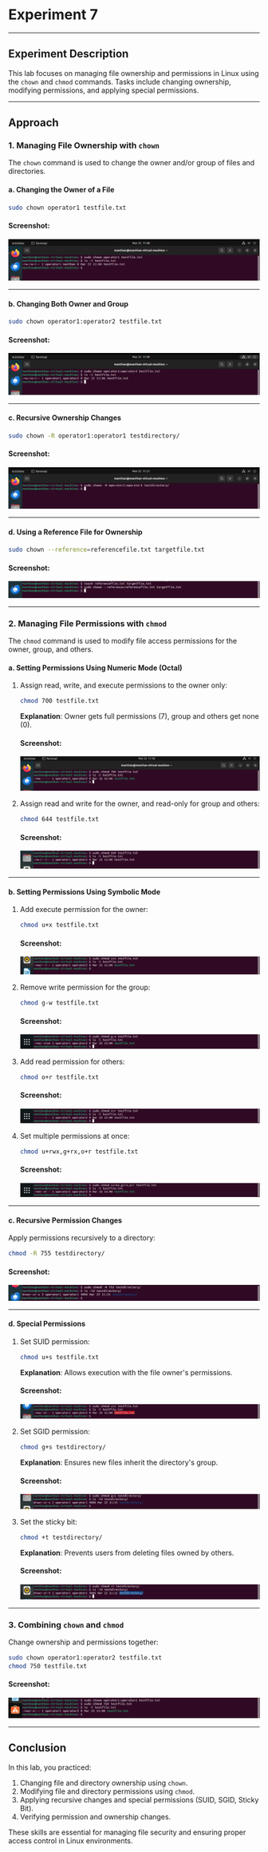 # Experiment 7

---

## Experiment Description
This lab focuses on managing file ownership and permissions in Linux using the `chown` and `chmod` commands. Tasks include changing ownership, modifying permissions, and applying special permissions.

---

## Approach

### 1. Managing File Ownership with `chown`
The `chown` command is used to change the owner and/or group of files and directories.

#### a. Changing the Owner of a File
```bash
sudo chown operator1 testfile.txt
```

#### Screenshot:
![Changing file owner](./chownb.png)

---

#### b. Changing Both Owner and Group
```bash
sudo chown operator1:operator2 testfile.txt
```

#### Screenshot:
![Changing owner and group](./chownowner.png)

---

#### c. Recursive Ownership Changes
```bash
sudo chown -R operator1:operator1 testdirectory/
```

#### Screenshot:
![Changing ownership recursively](./chownrecursive.png)

---

#### d. Using a Reference File for Ownership
```bash
sudo chown --reference=referencefile.txt targetfile.txt
```

#### Screenshot:
![Copying ownership from reference file](./chownreference.png)

---

### 2. Managing File Permissions with `chmod`
The `chmod` command is used to modify file access permissions for the owner, group, and others.

#### a. Setting Permissions Using Numeric Mode (Octal)
1. Assign read, write, and execute permissions to the owner only:
   ```bash
   chmod 700 testfile.txt
   ```
   **Explanation**: Owner gets full permissions (7), group and others get none (0).

   #### Screenshot:
   ![Setting permissions with numeric mode](./chmodnumeric.png)

2. Assign read and write for the owner, and read-only for group and others:
   ```bash
   chmod 644 testfile.txt
   ```

   #### Screenshot:
   ![Setting 644 permissions](./chmod644.png)

---

#### b. Setting Permissions Using Symbolic Mode
1. Add execute permission for the owner:
   ```bash
   chmod u+x testfile.txt
   ```

   #### Screenshot:
   ![Adding execute permission for owner](./chmoduser.png)

2. Remove write permission for the group:
   ```bash
   chmod g-w testfile.txt
   ```

   #### Screenshot:
   ![Removing write permission for group](./chmodgroup.png)

3. Add read permission for others:
   ```bash
   chmod o+r testfile.txt
   ```

   #### Screenshot:
   ![Adding read permission for others](./chmodothers.png)

4. Set multiple permissions at once:
   ```bash
   chmod u+rwx,g+rx,o+r testfile.txt
   ```

   #### Screenshot:
   ![Setting multiple permissions](./chmodmultiple.png)

---

#### c. Recursive Permission Changes
Apply permissions recursively to a directory:
```bash
chmod -R 755 testdirectory/
```

#### Screenshot:
![Changing permissions recursively](./chmod_recursive.png)

---

#### d. Special Permissions
1. Set SUID permission:
   ```bash
   chmod u+s testfile.txt
   ```
   **Explanation**: Allows execution with the file owner's permissions.

   #### Screenshot:
   ![Setting SUID permission](./chmodsuid.png)

2. Set SGID permission:
   ```bash
   chmod g+s testdirectory/
   ```
   **Explanation**: Ensures new files inherit the directory's group.

   #### Screenshot:
   ![Setting SGID permission](./chmodsgid.png)

3. Set the sticky bit:
   ```bash
   chmod +t testdirectory/
   ```
   **Explanation**: Prevents users from deleting files owned by others.

   #### Screenshot:
   ![Setting sticky bit](./chmodsticky.png)

---

### 3. Combining `chown` and `chmod`
Change ownership and permissions together:
```bash
sudo chown operator1:operator2 testfile.txt
chmod 750 testfile.txt
```

#### Screenshot:
![Combined ownership and permission change](./chownchmodcombined.png)

---

## Conclusion
In this lab, you practiced:
1. Changing file and directory ownership using `chown`.
2. Modifying file and directory permissions using `chmod`.
3. Applying recursive changes and special permissions (SUID, SGID, Sticky Bit).
4. Verifying permission and ownership changes.

These skills are essential for managing file security and ensuring proper access control in Linux environments.
